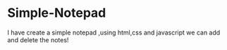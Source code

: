 # Simple-Notepad
I have create a simple notepad ,using html,css and javascript we can add and delete the notes!
